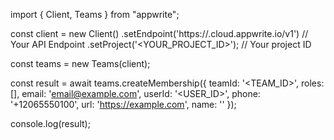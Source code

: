 import { Client, Teams } from "appwrite";

const client = new Client()
    .setEndpoint('https://<REGION>.cloud.appwrite.io/v1') // Your API Endpoint
    .setProject('<YOUR_PROJECT_ID>'); // Your project ID

const teams = new Teams(client);

const result = await teams.createMembership({
    teamId: '<TEAM_ID>',
    roles: [],
    email: 'email@example.com',
    userId: '<USER_ID>',
    phone: '+12065550100',
    url: 'https://example.com',
    name: '<NAME>'
});

console.log(result);
